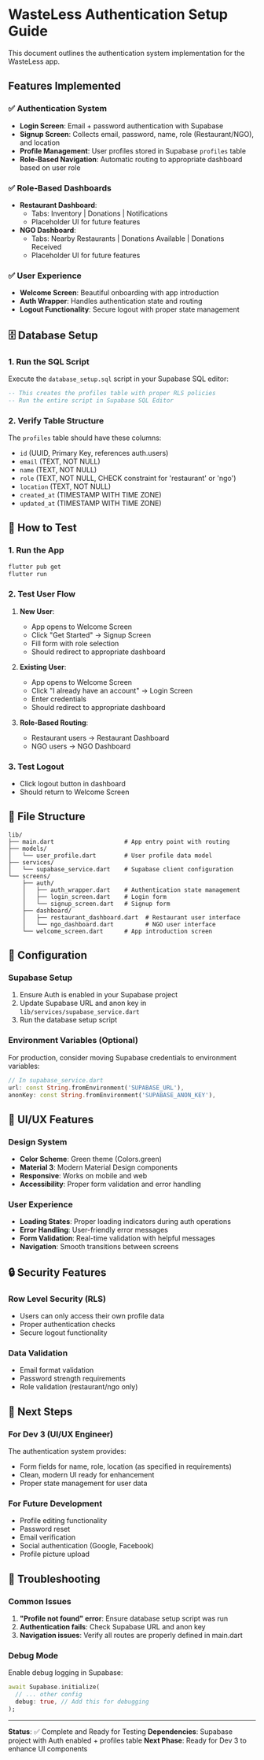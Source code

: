 # WasteLess Authentication Setup Guide

This document outlines the authentication system implementation for the WasteLess app.

## Features Implemented

### ✅ Authentication System
- **Login Screen**: Email + password authentication with Supabase
- **Signup Screen**: Collects email, password, name, role (Restaurant/NGO), and location
- **Profile Management**: User profiles stored in Supabase `profiles` table
- **Role-Based Navigation**: Automatic routing to appropriate dashboard based on user role

### ✅ Role-Based Dashboards
- **Restaurant Dashboard**: 
  - Tabs: Inventory | Donations | Notifications
  - Placeholder UI for future features
- **NGO Dashboard**:
  - Tabs: Nearby Restaurants | Donations Available | Donations Received
  - Placeholder UI for future features

### ✅ User Experience
- **Welcome Screen**: Beautiful onboarding with app introduction
- **Auth Wrapper**: Handles authentication state and routing
- **Logout Functionality**: Secure logout with proper state management

## 🗄️ Database Setup

### 1. Run the SQL Script
Execute the `database_setup.sql` script in your Supabase SQL editor:

```sql
-- This creates the profiles table with proper RLS policies
-- Run the entire script in Supabase SQL Editor
```

### 2. Verify Table Structure
The `profiles` table should have these columns:
- `id` (UUID, Primary Key, references auth.users)
- `email` (TEXT, NOT NULL)
- `name` (TEXT, NOT NULL)
- `role` (TEXT, NOT NULL, CHECK constraint for 'restaurant' or 'ngo')
- `location` (TEXT, NOT NULL)
- `created_at` (TIMESTAMP WITH TIME ZONE)
- `updated_at` (TIMESTAMP WITH TIME ZONE)

## 🚀 How to Test

### 1. Run the App
```bash
flutter pub get
flutter run
```

### 2. Test User Flow
1. **New User**: 
   - App opens to Welcome Screen
   - Click "Get Started" → Signup Screen
   - Fill form with role selection
   - Should redirect to appropriate dashboard

2. **Existing User**:
   - App opens to Welcome Screen
   - Click "I already have an account" → Login Screen
   - Enter credentials
   - Should redirect to appropriate dashboard

3. **Role-Based Routing**:
   - Restaurant users → Restaurant Dashboard
   - NGO users → NGO Dashboard

### 3. Test Logout
- Click logout button in dashboard
- Should return to Welcome Screen

## 📁 File Structure

```
lib/
├── main.dart                    # App entry point with routing
├── models/
│   └── user_profile.dart        # User profile data model
├── services/
│   └── supabase_service.dart    # Supabase client configuration
└── screens/
    ├── auth/
    │   ├── auth_wrapper.dart    # Authentication state management
    │   ├── login_screen.dart    # Login form
    │   └── signup_screen.dart   # Signup form
    ├── dashboard/
    │   ├── restaurant_dashboard.dart  # Restaurant user interface
    │   └── ngo_dashboard.dart         # NGO user interface
    └── welcome_screen.dart      # App introduction screen
```

## 🔧 Configuration

### Supabase Setup
1. Ensure Auth is enabled in your Supabase project
2. Update Supabase URL and anon key in `lib/services/supabase_service.dart`
3. Run the database setup script

### Environment Variables (Optional)
For production, consider moving Supabase credentials to environment variables:

```dart
// In supabase_service.dart
url: const String.fromEnvironment('SUPABASE_URL'),
anonKey: const String.fromEnvironment('SUPABASE_ANON_KEY'),
```

## 🎨 UI/UX Features

### Design System
- **Color Scheme**: Green theme (Colors.green)
- **Material 3**: Modern Material Design components
- **Responsive**: Works on mobile and web
- **Accessibility**: Proper form validation and error handling

### User Experience
- **Loading States**: Proper loading indicators during auth operations
- **Error Handling**: User-friendly error messages
- **Form Validation**: Real-time validation with helpful messages
- **Navigation**: Smooth transitions between screens

## 🔒 Security Features

### Row Level Security (RLS)
- Users can only access their own profile data
- Proper authentication checks
- Secure logout functionality

### Data Validation
- Email format validation
- Password strength requirements
- Role validation (restaurant/ngo only)

## 🚀 Next Steps

### For Dev 3 (UI/UX Engineer)
The authentication system provides:
- Form fields for name, role, location (as specified in requirements)
- Clean, modern UI ready for enhancement
- Proper state management for user data

### For Future Development
- Profile editing functionality
- Password reset
- Email verification
- Social authentication (Google, Facebook)
- Profile picture upload

## 🐛 Troubleshooting

### Common Issues
1. **"Profile not found" error**: Ensure database setup script was run
2. **Authentication fails**: Check Supabase URL and anon key
3. **Navigation issues**: Verify all routes are properly defined in main.dart

### Debug Mode
Enable debug logging in Supabase:
```dart
await Supabase.initialize(
  // ... other config
  debug: true, // Add this for debugging
);
```

---

**Status**: ✅ Complete and Ready for Testing
**Dependencies**: Supabase project with Auth enabled + profiles table
**Next Phase**: Ready for Dev 3 to enhance UI components
